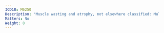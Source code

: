 ```yaml
---
ICD10: M6250
Description: "Muscle wasting and atrophy, not elsewhere classified: Multiple sites"
Matters: No
Weight: 0
---
```

